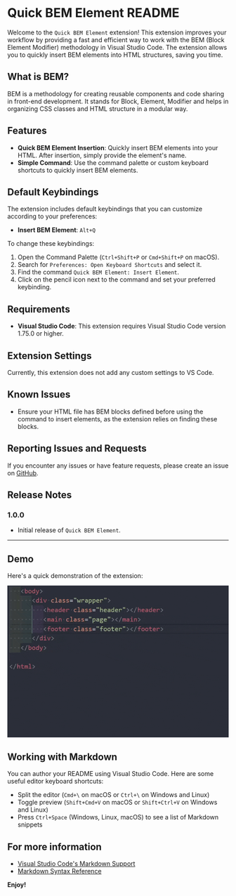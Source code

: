 # Quick BEM Element README

Welcome to the `Quick BEM Element` extension! This extension improves your workflow by providing a fast and efficient way to work with the BEM (Block Element Modifier) methodology in Visual Studio Code. The extension allows you to quickly insert BEM elements into HTML structures, saving you time.

## What is BEM?
BEM is a methodology for creating reusable components and code sharing in front-end development. It stands for Block, Element, Modifier and helps in organizing CSS classes and HTML structure in a modular way.

## Features

- **Quick BEM Element Insertion**: Quickly insert BEM elements into your HTML. After insertion, simply provide the element's name.
- **Simple Command**: Use the command palette or custom keyboard shortcuts to quickly insert BEM elements.

## Default Keybindings

The extension includes default keybindings that you can customize according to your preferences:

- **Insert BEM Element**: `Alt+Q`

To change these keybindings:

1. Open the Command Palette (`Ctrl+Shift+P` or `Cmd+Shift+P` on macOS).
2. Search for `Preferences: Open Keyboard Shortcuts` and select it.
3. Find the command `Quick BEM Element: Insert Element`.
4. Click on the pencil icon next to the command and set your preferred keybinding.

## Requirements

- **Visual Studio Code**: This extension requires Visual Studio Code version 1.75.0 or higher.

## Extension Settings

Currently, this extension does not add any custom settings to VS Code.

## Known Issues

- Ensure your HTML file has BEM blocks defined before using the command to insert elements, as the extension relies on finding these blocks.

## Reporting Issues and Requests

If you encounter any issues or have feature requests, please create an issue on [GitHub](https://github.com/PIDLISNYiDMYTRo/Quick-BEM-Element/issues).

## Release Notes

### 1.0.0

- Initial release of `Quick BEM Element`.

---

## Demo

Here's a quick demonstration of the extension:

![Quick BEM Element Demo](images/demo.gif)

## Working with Markdown

You can author your README using Visual Studio Code. Here are some useful editor keyboard shortcuts:

* Split the editor (`Cmd+\` on macOS or `Ctrl+\` on Windows and Linux)
* Toggle preview (`Shift+Cmd+V` on macOS or `Shift+Ctrl+V` on Windows and Linux)
* Press `Ctrl+Space` (Windows, Linux, macOS) to see a list of Markdown snippets

## For more information

* [Visual Studio Code's Markdown Support](http://code.visualstudio.com/docs/languages/markdown)
* [Markdown Syntax Reference](https://help.github.com/articles/markdown-basics/)

**Enjoy!**
